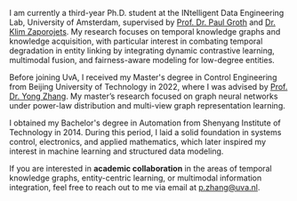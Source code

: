 I am currently a third-year Ph.D. student at the INtelligent Data Engineering Lab, University of Amsterdam, supervised by [Prof. Dr. Paul Groth](https://pgroth.com) and [Dr. Klim Zaporojets](https://klimzaporojets.github.io/). My research focuses on temporal knowledge graphs and knowledge acquisition, with particular interest in combating temporal degradation in entity linking by integrating dynamic contrastive learning, multimodal fusion, and fairness-aware modeling for low-degree entities.

Before joining UvA, I received my Master's degree in Control Engineering from Beijing University of Technology in 2022, where I was advised by [Prof. Dr. Yong Zhang](https://scholar.google.com/citations?user=UAaN_RAAAAAJ&hl=en&oi=ao). My master’s research focused on graph neural networks under power-law distribution and multi-view graph representation learning.

I obtained my Bachelor's degree in Automation from Shenyang Institute of Technology in 2014. During this period, I laid a solid foundation in systems control, electronics, and applied mathematics, which later inspired my interest in machine learning and structured data modeling.

If you are interested in **academic collaboration** in the areas of temporal knowledge graphs, entity-centric learning, or multimodal information integration, feel free to reach out to me via email at [p.zhang@uva.nl](mailto:p.zhang@uva.nl).
